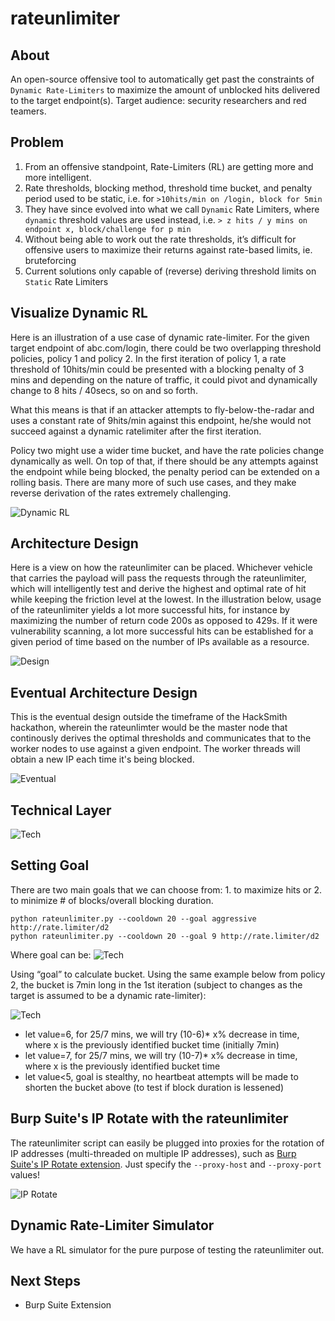 # rateunlimiter


## About

An open-source offensive tool to automatically get past the constraints of `Dynamic Rate-Limiters` to maximize the amount of unblocked hits delivered to the target endpoint(s).
Target audience: security researchers and red teamers.

## Problem

1. From an offensive standpoint, Rate-Limiters (RL) are getting more and more intelligent.
1. Rate thresholds, blocking method, threshold time bucket, and penalty period used to be static, i.e. for `>10hits/min on /login, block for 5min`
1. They have since evolved into what we call `Dynamic` Rate Limiters, where `dynamic` threshold values are used instead, i.e. `> z hits / y mins on endpoint x, block/challenge for p min`
1. Without being able to work out the rate thresholds, it’s difficult for offensive users to maximize their returns against rate-based limits, ie. bruteforcing
1. Current solutions only capable of (reverse) deriving threshold limits on `Static` Rate Limiters


## Visualize Dynamic RL
Here is an illustration of a use case of dynamic rate-limiter. For the given target endpoint of abc.com/login, there could be two overlapping threshold policies, policy 1 and policy 2. 
In the first iteration of policy 1, a rate threshold of 10hits/min could be presented with a blocking penalty of 3 mins and depending on the nature of traffic, it could pivot and dynamically change to 8 hits / 40secs, so on and so forth.

What this means is that if an attacker attempts to fly-below-the-radar and uses a constant rate of 9hits/min against this endpoint, he/she would not succeed against a dynamic ratelimiter after the first iteration.

Policy two might use a wider time bucket, and have the rate policies change dynamically as well. On top of that, if there should be any attempts against the endpoint while being blocked, the penalty period can be extended on a rolling basis. 
There are many more of such use cases, and they make reverse derivation of the rates extremely challenging.

![Dynamic RL](https://github.com/spigeo/rateunlimiter/blob/main/Documentation/Images/ss2.png?raw=true)


## Architecture Design
Here is a view on how the rateunlimiter can be placed. Whichever vehicle that carries the payload will pass the requests through the rateunlimiter, which will intelligently test and derive the highest and optimal rate of hit while keeping the friction level at the lowest. In the illustration below, usage of the rateunlimiter yields a lot more successful hits, for instance by maximizing the number of return code 200s as opposed to 429s. If it were vulnerability scanning, a lot more successful hits can be established for a given period of time based on the number of IPs available as a resource. 

![Design](https://github.com/spigeo/rateunlimiter/blob/main/Documentation/Images/ss3.png?raw=true)


## Eventual Architecture Design
This is the eventual design outside the timeframe of the HackSmith hackathon, wherein the rateunlimter would be the master node that continously derives the optimal thresholds and communicates that to the worker nodes to use against a given endpoint. The worker threads will obtain a new IP each time it's being blocked.

![Eventual](https://github.com/spigeo/rateunlimiter/blob/main/Documentation/Images/ss4.png?raw=true)


## Technical Layer
![Tech](https://github.com/spigeo/rateunlimiter/blob/main/Documentation/Images/ss5.png?raw=true)


## Setting Goal
There are two main goals that we can choose from: 1. to maximize hits or 2. to minimize # of blocks/overall blocking duration.
```
python rateunlimiter.py --cooldown 20 --goal aggressive http://rate.limiter/d2
python rateunlimiter.py --cooldown 20 --goal 9 http://rate.limiter/d2
```
Where goal can be:
![Tech](https://github.com/spigeo/rateunlimiter/blob/main/Documentation/Images/ss6.png?raw=true)

Using “goal” to calculate bucket. Using the same example below from policy 2, the bucket is 7min long in the 1st iteration (subject to changes as the target is assumed to be a dynamic rate-limiter):

![Tech](https://github.com/spigeo/rateunlimiter/blob/main/Documentation/Images/ss7.png?raw=true)

* let value=6, for 25/7 mins, we will try (10-6)* x% decrease in time, where x is the previously identified bucket time (initially 7min)
* let value=7, for 25/7 mins, we will try (10-7)* x% decrease in time, where x is the previously identified bucket time
* let value<5, goal is stealthy, no heartbeat attempts will be made to shorten the bucket above (to test if block duration is lessened)


## Burp Suite's IP Rotate with the rateunlimiter
The rateunlimiter script can easily be plugged into proxies for the rotation of IP addresses (multi-threaded on multiple IP addresses), such as [Burp Suite's IP Rotate extension](https://github.com/RhinoSecurityLabs/IPRotate_Burp_Extension). Just specify the `--proxy-host` and `--proxy-port` values!

![IP Rotate](https://github.com/spigeo/rateunlimiter/blob/main/Documentation/Images/ss1.png?raw=true)

## Dynamic Rate-Limiter Simulator
We have a RL simulator for the pure purpose of testing the rateunlimiter out.

## Next Steps
* Burp Suite Extension
